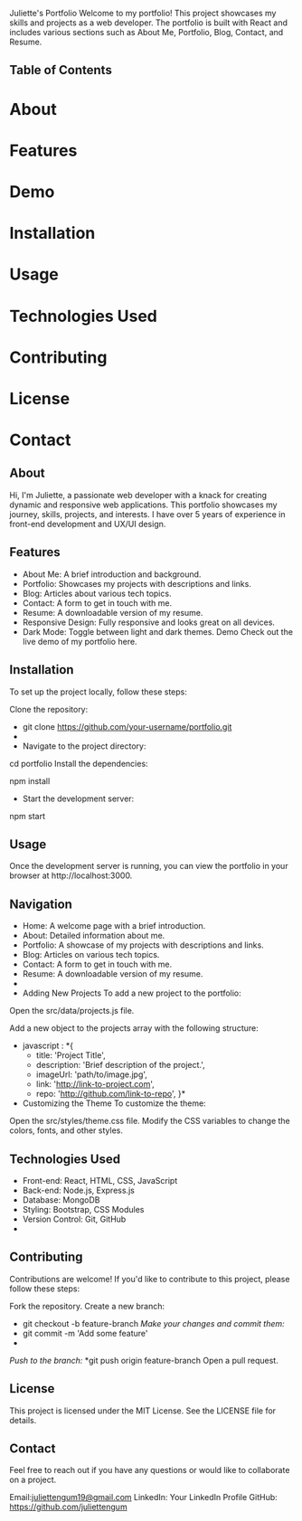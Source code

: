 Juliette's Portfolio
Welcome to my portfolio! This project showcases my skills and projects as a web developer. The portfolio is built with React and includes various sections such as About Me, Portfolio, Blog, Contact, and Resume.

## Table of Contents
# About
# Features
# Demo
# Installation
# Usage
# Technologies Used
# Contributing
# License
# Contact
## About
Hi, I'm Juliette, a passionate web developer with a knack for creating dynamic and responsive web applications. This portfolio showcases my journey, skills, projects, and interests. I have over 5 years of experience in front-end development and UX/UI design.

## Features
* About Me: A brief introduction and background.
* Portfolio: Showcases my projects with descriptions and links.
* Blog: Articles about various tech topics.
* Contact: A form to get in touch with me.
* Resume: A downloadable version of my resume.
* Responsive Design: Fully responsive and looks great on all devices.
* Dark Mode: Toggle between light and dark themes.
Demo
Check out the live demo of my portfolio here.

## Installation
To set up the project locally, follow these steps:

Clone the repository:

* git clone https://github.com/your-username/portfolio.git
* 
* Navigate to the project directory:

cd portfolio
Install the dependencies:

npm install

* Start the development server:

npm start

## Usage
Once the development server is running, you can view the portfolio in your browser at http://localhost:3000.

## Navigation
* Home: A welcome page with a brief introduction.
* About: Detailed information about me.
* Portfolio: A showcase of my projects with descriptions and links.
* Blog: Articles on various tech topics.
* Contact: A form to get in touch with me.
* Resume: A downloadable version of my resume.
* 
* Adding New Projects
To add a new project to the portfolio:

Open the src/data/projects.js file.

Add a new object to the projects array with the following structure:

* javascript :
*{
  * title: 'Project Title',
  * description: 'Brief description of the project.',
  * imageUrl: 'path/to/image.jpg',
  * link: 'http://link-to-project.com',
  * repo: 'http://github.com/link-to-repo',
}*
* Customizing the Theme
To customize the theme:

Open the src/styles/theme.css file.
Modify the CSS variables to change the colors, fonts, and other styles.

## Technologies Used
* Front-end: React, HTML, CSS, JavaScript
* Back-end: Node.js, Express.js
* Database: MongoDB
* Styling: Bootstrap, CSS Modules
* Version Control: Git, GitHub
* 
## Contributing
Contributions are welcome! If you'd like to contribute to this project, please follow these steps:

Fork the repository.
Create a new branch:
* git checkout -b feature-branch
*Make your changes and commit them:*
* git commit -m 'Add some feature'
* 
*Push to the branch:*
*git push origin feature-branch
Open a pull request.

## License
This project is licensed under the MIT License. See the LICENSE file for details.

## Contact
Feel free to reach out if you have any questions or would like to collaborate on a project.

Email:juliettengum19@gmail.com
LinkedIn: Your LinkedIn Profile
GitHub: https://github.com/juliettengum
